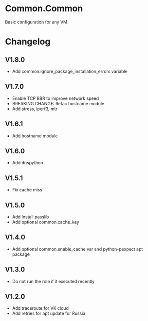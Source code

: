 # Common.Common

Basic configuration for any VM

# Changelog

## V1.8.0

- Add common.ignore_package_installation_errors variable

## V1.7.0

- Enable TCP BBR to improve network speed
- BREAKING CHANGE: Refac hostname module
- Add stress, iperf3, mtr

## V1.6.1

- Add hostname module

## V1.6.0

- Add dnspython

## V1.5.1

- Fix cache miss

## V1.5.0

- Add Install passlib
- Add optional common.cache_key

## V1.4.0

- Add optional common.enable_cache var and python-pexpect apt package

## V1.3.0

- Do not run the role if it executed recently

## V1.2.0

- Add traceroute for VK cloud
- Add retries for apt update for Russia